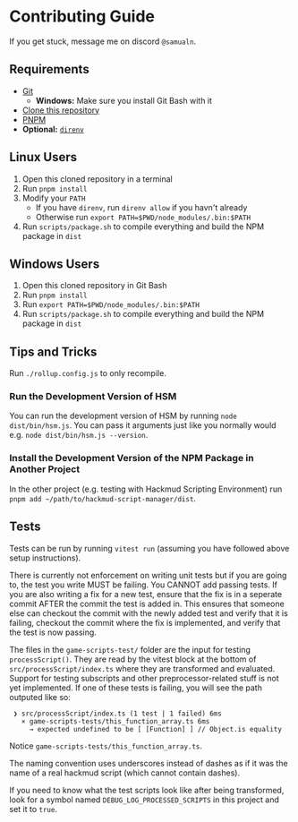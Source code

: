 # Contributing Guide

If you get stuck, message me on discord `@samualn`.

## Requirements

- [Git](https://git-scm.com/)
  - **Windows:** Make sure you install Git Bash with it
- [Clone this repository](https://docs.github.com/en/repositories/creating-and-managing-repositories/cloning-a-repository)
- [PNPM](https://pnpm.io/)
- **Optional:** [`direnv`](https://direnv.net/)

## Linux Users

1. Open this cloned repository in a terminal
2. Run `pnpm install`
3. Modify your `PATH`
   - If you have `direnv`, run `direnv allow` if you havn't already
   - Otherwise run `export PATH=$PWD/node_modules/.bin:$PATH`
4. Run `scripts/package.sh` to compile everything and build the NPM package in `dist`

## Windows Users

1. Open this cloned repository in Git Bash
2. Run `pnpm install`
3. Run `export PATH=$PWD/node_modules/.bin:$PATH`
4. Run `scripts/package.sh` to compile everything and build the NPM package in `dist`

## Tips and Tricks

Run `./rollup.config.js` to only recompile.

### Run the Development Version of HSM

You can run the development version of HSM by running `node dist/bin/hsm.js`. You can pass it arguments just like you normally would e.g. `node dist/bin/hsm.js --version`.

### Install the Development Version of the NPM Package in Another Project

In the other project (e.g. testing with Hackmud Scripting Environment) run `pnpm add ~/path/to/hackmud-script-manager/dist`.

## Tests

Tests can be run by running `vitest run` (assuming you have followed above setup instructions).

There is currently not enforcement on writing unit tests but if you are going to, the test you write MUST be failing.
You CANNOT add passing tests. If you are also writing a fix for a new test, ensure that the fix is in a seperate commit
AFTER the commit the test is added in. This ensures that someone else can checkout the commit with the newly added test
and verify that it is failing, checkout the commit where the fix is implemented, and verify that the test is now
passing.

The files in the `game-scripts-test/` folder are the input for testing `processScript()`. They are read by the vitest
block at the bottom of `src/processScript/index.ts` where they are transformed and evaluated. Support for testing
subscripts and other preprocessor-related stuff is not yet implemented. If one of these tests is failing, you will see
the path outputed like so:

```
 ❯ src/processScript/index.ts (1 test | 1 failed) 6ms
   × game-scripts-tests/this_function_array.ts 6ms
     → expected undefined to be [ [Function] ] // Object.is equality
```

Notice `game-scripts-tests/this_function_array.ts`.

The naming convention uses underscores instead of dashes as if it was the name of a real hackmud script (which cannot
contain dashes).

If you need to know what the test scripts look like after being transformed, look for a symbol named
`DEBUG_LOG_PROCESSED_SCRIPTS` in this project and set it to `true`.
